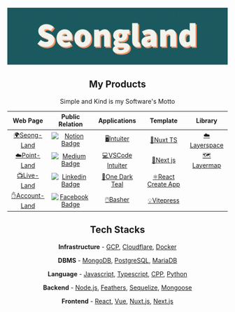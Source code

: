 <p align="center"><a href="https://www.seongland.com"><img alt="seongland" src="seongland.gif" /></a></p>
<h2 align="center">My Products</h2>
<p align="center">Simple and Kind is my Software's Motto</p>
<table align="center">
<thead>
<tr>
<th align="center">Web Page</th>
<th align="center">Public Relation</th>
<th align="center">Applications</th>
<th align="center">Template</th>
<th>Library</th>
</tr>
</thead>
<tbody>
<tr>
<td align="center"><a href="https://www.seongland.com">🌍Seong-Land</a></td>
<td align="center"><a href="https://doc.seongland.com"><img alt="Notion Badge" src="https://img.shields.io/badge/Notion-white?style=round-square&amp;logo=notion&amp;logoColor=black" /></a></td>
<td align="center"><a href="https://github.com/seonglae/intuiter">🖥️Intuiter</a></td>
<td align="center"><a href="https://github.com/seonglae/nuxt-ts-template">🔺Nuxt TS</a></td>
<td align="center"><a href="https://github.com/seonglae/layerspace">☁️Layerspace</a></td>
</tr>
<tr>
<td align="center"><a href="https://point.seongland.com">☁️Point-Land</a></td>
<td align="center"><a href="https://seongland.medium.com/"><img alt="Medium Badge" src="https://img.shields.io/badge/Medium-black?style=round-square&amp;logo=medium&amp;logoColor=white" /></a></td>
<td align="center"><a href="https://marketplace.visualstudio.com/items?itemName=seonglae.terminal-intuiter">💻VSCode Intuiter</a></td>
<td align="center"><a href="https://github.com/seonglae/next-ts-template">🔼Next js</a></td>
<td align="center"><a href="https://github.com/seonglae/mapspace">🗺️Layermap</a></td>
</tr>
<tr>
<td align="center"><a href="https://live.seongland.com">📺Live-Land</a></td>
<td align="center"><a href="https://www.linkedin.com/in/seonglae/"><img alt="Linkedin Badge" src="https://img.shields.io/badge/LinkedIn-blue?style=round-square&amp;logo=LinkedIn&amp;logoColor=white" /></a></td>
<td align="center"><a href="https://marketplace.visualstudio.com/items?itemName=seonglae.one-dark-teal">🖤One Dark Teal</a></td>
<td align="center"><a href="https://github.com/seonglae/react-js-template">⚛️React Create App</a></td>
<td align="center"></td>
</tr>
<tr>
<td align="center"><a href="https://account.seongland.com">✋Account-Land</a></td>
<td align="center"><a href="https://www.facebook.com/profile.php?id=100006296858033"><img alt="Facebook Badge" src="https://img.shields.io/badge/Facebook-1877f2?style=round-square&amp;logo=facebook&amp;logoColor=white" /></a></td>
<td align="center"><a href="https://github.com/seonglae/basher">🖱️Basher</a></td>
<td align="center"><a href="https://github.com/seonglae/vitepress-template">💡Vitepress</a></td>
<td align="center"></td>
</tr>
</tbody>
</table>

<h2 align="center">Tech Stacks</h2>
<p align="center"><strong>Infrastructure</strong> -
<a href="https://doc.seongland.com/GCP-dc29aee7d3da4cfbaed3f8bce47e8424">GCP</a>,
<a href="https://doc.seongland.com/Cloudflare-878e4d0e330a430f9b2fe653de49c523">Cloudflare</a>,
<a href="https://doc.seongland.com/Docker-103c7b90450f45bda55b9b75d0d9e73a">Docker</a></p>
<p align="center"><strong>DBMS</strong> -
<a href="https://doc.seongland.com/mongoDB-2444695fc9c64c75b982098bbb93b5e1">MongoDB</a>,
<a href="https://doc.seongland.com/PostgreSQL-3ae3f466dca04db5a5e1d1f8560f1cfb">PostgreSQL</a>,
<a href="https://doc.seongland.com/MySQL-baf7441d97e54fb08d931374e9afdfbe">MariaDB</a></p>
<p align="center"><strong>Language</strong> -
<a href="https://doc.seongland.com/JavaScript-d8251729bdf14178bd7f08044cd0810a">Javascript</a>,
<a href="https://doc.seongland.com/Typescript-c30005ca7aeb48189fb2fbf9acad81e3">Typescript</a>,
<a href="https://doc.seongland.com/C-0716826a645c48d6875b047db04ade44">CPP</a>,
<a href="https://doc.seongland.com/Python-620b70e49f334d789295ba5c5ad27878">Python</a></p>
<p align="center"><strong>Backend</strong> -
<a href="https://doc.seongland.com/Node-js-b3411b9468054be79ee52339f9060bb2">Node.js</a>,
<a href="https://doc.seongland.com/Feathers-e1b8acbc3f354aada48afe48e00c222c">Feathers</a>,
<a href="https://doc.seongland.com/sequelize-eb27e316933f437896497aad33634535">Sequelize</a>,
<a href="https://doc.seongland.com/Mongoose-1dd2af4c70254bfb8fc48ffe87dfbfab">Mongoose</a></p>
<p align="center"><strong>Frontend</strong> -
<a href="https://doc.seongland.com/React-6be17656bd6e4fc79074ced55e7f61fd">React</a>,
<a href="https://doc.seongland.com/Vue-f1e411ee22464799b47cad2c83cee06f">Vue</a>,
<a href="https://doc.seongland.com/Nuxt-f622f76b0cb64b3dae70c11ddc544114">Nuxt.js</a>,
<a href="https://doc.seongland.com/Next-js-a75e711438774ea5aaffeb913b3173f0">Next.js</a></p>
